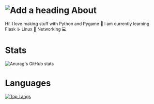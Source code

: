 ![Add a heading](https://user-images.githubusercontent.com/85095943/148770271-4fbf2a9d-365f-4537-9a96-d279659e4d35.png)
About
==============
Hi! I love making stuff with Python and Pygame 🐍 I am currently learning Flask ☕ Linux 🐧 Networking 💻

Stats
==============
![Anurag's GitHub stats](https://github-readme-stats.vercel.app/api?username=ScriptLineStudios&show_icons=true&theme=tokyonight)

Languages
==============
[![Top Langs](https://github-readme-stats.vercel.app/api/top-langs/?username=ScriptLineStudios&show_icons=true&theme=tokyonight)](https://github.com/anuraghazra/github-readme-stats)
